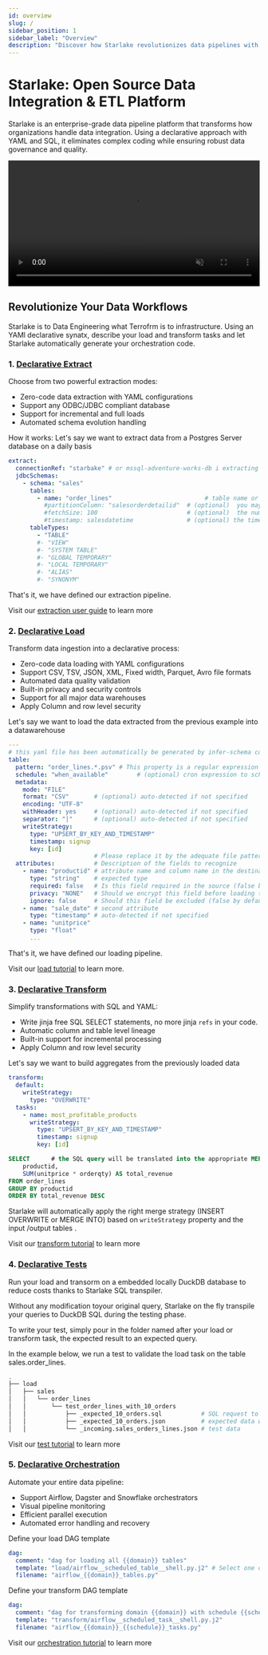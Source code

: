 ```yaml
---
id: overview
slug: /
sidebar_position: 1
sidebar_label: "Overview"
description: "Discover how Starlake revolutionizes data pipelines with its declarative ETL tool for seamless data transformation and orchestration."
---
```


# Starlake: Open Source Data Integration & ETL Platform

Starlake is an enterprise-grade data pipeline platform that transforms how organizations handle data integration. Using a declarative approach with YAML and SQL, it eliminates complex coding while ensuring robust data governance and quality.

<video width="100%" controls autoPlay loop muted>
<source src="https://starlake.ai/starlake.webm" type="video/webm" />
  Your browser does not support the video tag.
</video>

## Revolutionize Your Data Workflows

Starlake is to Data Engineering what Terrofrm is to infrastructure. Using an YAMl declarative synatx, describe your load and transform tasks and
let Starlake automatically generate your orchestration code.


### 1. [Declarative Extract](guides/extract/tutorial)

Choose from two powerful extraction modes:

- Zero-code data extraction with YAML configurations
- Support any ODBC/JDBC compliant database
- Support for incremental and full loads
- Automated schema evolution handling

How it works:
Let's say we want to extract data from a Postgres Server database on a daily basis

```yaml
extract:
  connectionRef: "starbake" # or mssql-adventure-works-db i extracting from SQL Server
  jdbcSchemas:
    - schema: "sales"
      tables:
        - name: "order_lines"                          # table name or simple "*" to extract all tables
          #partitionColumn: "salesorderdetailid"  # (optional)  you may parallelize the extraction based on this field
          #fetchSize: 100                         # (optional)  the number of rows to fetch at a time
          #timestamp: salesdatetime               # (optional) the timestamp field to use for incremental extraction
      tableTypes:
        - "TABLE"
        #- "VIEW"
        #- "SYSTEM TABLE"
        #- "GLOBAL TEMPORARY"
        #- "LOCAL TEMPORARY"
        #- "ALIAS"
        #- "SYNONYM"
```

That's it, we have defined our extraction pipeline. 

Visit our [extraction user guide](guides/extract/tutorial) to learn more

### 2. [Declarative Load](guides/load/tutorial)

Transform data ingestion into a declarative process:

- Zero-code data loading with YAML configurations
- Support CSV, TSV, JSON, XML, Fixed width, Parquet, Avro file formats
- Automated data quality validation
- Built-in privacy and security controls
- Support for all major data warehouses
- Apply Column and row level security

Let's say we want to load the data extracted from the previous example into a datawarehouse

```yaml
---
# this yaml file has been automatically be generated by infer-schema command
table:
  pattern: "order_lines.*.psv" # This property is a regular expression that will be used to match the file name.
  schedule: "when_available"        # (optional) cron expression to schedule the loading
  metadata:
    mode: "FILE"
    format: "CSV"       # (optional) auto-detected if not specified
    encoding: "UTF-8"
    withHeader: yes     # (optional) auto-detected if not specified
    separator: "|"      # (optional) auto-detected if not specified
    writeStrategy:
      type: "UPSERT_BY_KEY_AND_TIMESTAMP"
      timestamp: signup
      key: [id]
                        # Please replace it by the adequate file pattern eq. customers-.*.psv if required
  attributes:           # Description of the fields to recognize
    - name: "productid" # attribute name and column name in the destination table if no rename attribute is defined
      type: "string"    # expected type
      required: false   # Is this field required in the source (false by default, change it accordingly) ?
      privacy: "NONE"   # Should we encrypt this field before loading to the warehouse (No encryption by default )?
      ignore: false     # Should this field be excluded (false by default) ?
    - name: "sale_date" # second attribute
      type: "timestamp" # auto-detected if not specified
    - name: "unitprice"
      type: "float"
      ...
```

That's it, we have defined our loading pipeline.

Visit our [load tutorial](guides/load/tutorial) to learn more.

### 3. [Declarative Transform](guides/transform/tutorial)

Simplify transformations with SQL and YAML:

- Write jinja free SQL SELECT statements, no more jinja `refs` in your code.
- Automatic column and table level lineage
- Built-in support for incremental processing
- Apply Column and row level security

Let's say we want to build aggregates from the previously loaded data

```yaml
transform:
  default:
    writeStrategy:
      type: "OVERWRITE"
  tasks:
    - name: most_profitable_products
      writeStrategy:
        type: "UPSERT_BY_KEY_AND_TIMESTAMP"
        timestamp: signup
        key: [id]
```

```sql
SELECT      # the SQL query will be translated into the appropriate MERGE INTO or INSERT OVERWRITE statement
    productid,
    SUM(unitprice * orderqty) AS total_revenue
FROM order_lines
GROUP BY productid
ORDER BY total_revenue DESC
```

Starlake will automatically apply the right merge strategy (INSERT OVERWRITE or MERGE INTO) based on `writeStrategy` property and the input /output tables .

Visit our [transform tutorial](guides/transform/tutorial) to learn more

### 4. [Declarative Tests](guides/unit-tests/concepts)

Run your load and transorm on a embedded locally DuckDB database
to reduce costs thanks to Starlake SQL transpiler.

Without any modification toyour original query, Starlake on the fly transpile your queries to DuckDB SQL during the testing phase.

To write your test, simply pour in the folder named after your load or transform task, the expected result to an expected query.

In the example below, we run a test to validate the load task on the table sales.order_lines.

```sh
.
├── load
│   ├── sales
│   │   └── order_lines
│   │       └── test_order_lines_with_10_orders
│   │           ├── _expected_10_orders.sql           # SQL request to run against the target table
│   │           ├── _expected_10_orders.json          # expected data when expected_10_orders.sql is run on the target table
│   │           └── _incoming.sales_orders_lines.json # test data


```

Visit our [test tutorial](guides/unit-tests/concepts) to learn more

### 5. [Declarative Orchestration](guides/orchestrate/tutorial)

Automate your entire data pipeline:

- Support Airflow, Dagster and Snowflake orchestrators
- Visual pipeline monitoring
- Efficient parallel execution
- Automated error handling and recovery

Define your load DAG template

```yaml
dag:
  comment: "dag for loading all {{domain}} tables"
  template: "load/airflow__scheduled_table__shell.py.j2" # Select one of the pre-existing templates
  filename: "airflow_{{domain}}_tables.py"
```

Define your transform DAG template

```yaml
dag:
  comment: "dag for transforming domain {{domain}} with schedule {{schedule}}"
  template: "transform/airflow__scheduled_task__shell.py.j2"
  filename: "airflow_{{domain}}_{{schedule}}_tasks.py"
```

Visit our [orchestration tutorial](guides/orchestrate/tutorial) to learn more